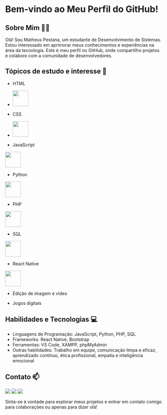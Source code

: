 # Bem-vindo ao Meu Perfil do GitHub!

## Sobre Mim 🙎‍♂️
Olá! Sou Matheus Pestana, um estudante de Desenvolvimento de Sistemas. Estou interessado em aprimorar meus conhecimentos e experiências na área da tecnologia. Este é meu perfil no GitHub, onde compartilho projetos e colaboro com a comunidade de desenvolvedores.

## Tópicos de estudo e interesse 📝

- HTML
- <img src="https://cdn.jsdelivr.net/gh/devicons/devicon@latest/icons/html5/html5-original-wordmark.svg" width="50" height="50" />
  
- CSS
- <img src="https://cdn.jsdelivr.net/gh/devicons/devicon@latest/icons/css3/css3-original-wordmark.svg" width="50" height="50"/>
  
- JavaScript
<img src="https://cdn.jsdelivr.net/gh/devicons/devicon@latest/icons/javascript/javascript-original.svg" width="50" height="50"/>
  
- Python
<img src="https://cdn.jsdelivr.net/gh/devicons/devicon@latest/icons/python/python-original.svg" width="50" height="50"/>
  
- PHP
<img src="https://cdn.jsdelivr.net/gh/devicons/devicon@latest/icons/php/php-original.svg" width="50" height="50"/>
  
- SQL
<img src="https://cdn.jsdelivr.net/gh/devicons/devicon@latest/icons/mysql/mysql-original-wordmark.svg" width="50" height="50"/>
  
- React Native
<img src="https://cdn.jsdelivr.net/gh/devicons/devicon@latest/icons/react/react-original-wordmark.svg" width="50" height="50"/>
  
- Edição de imagem e vídeo

- Jogos digitais

## Habilidades e Tecnologias 💻
- Linguagens de Programação: JavaScript, Python, PHP, SQL
- Frameworks: React Native, Bootstrap
- Ferramentas: VS Code, XAMPP, phpMyAdmin
- Outras habilidades: Trabalho em equipe, comunicação limpa e eficaz, aprendizado contínuo, ética profissional, empatia e inteligência emocional

## Contato 📫
<div>
<a href = "mailto:matheus90pestana@gmail.com"><img loading="lazy" src="https://img.shields.io/badge/Gmail-D14836?style=for-the-badge&logo=gmail&logoColor=white" target="_blank"></a>
<a href="https://www.instagram.com/d4sh_fps?igsh=Yjd0Y3E5bGp3b3Zo" target="_blank"><img loading="lazy" src="https://img.shields.io/badge/-Instagram-%23E4405F?style=for-the-badge&logo=instagram&logoColor=white" target="_k"></a>
<a href="[https://www.linkedin.com/in/seu-usuário-linkedln-aqui](https://www.linkedin.com/in/matheus-arcangelo/)" target="_blank"><img loading="lazy" src="https://img.shields.io/badge/-LinkedIn-%230077B5?style=for-the-badge&logo=linkedin&logoColor=white" target="_blank"></a>   
</div>

Sinta-se à vontade para explorar meus projetos e entrar em contato comigo para colaborações ou apenas para dizer olá!

